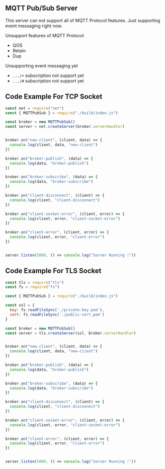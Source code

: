 ## MQTT Pub/Sub Server

This server can not support all of MQTT Protocol features. Just supporting event messaging right now.

Unsupport features of MQTT Protocol
 * QOS
 * Retain
 * Dup

Unsupporting event messaging yet
  * `.../+` subscription not support yet
  * `.../#` subscription not support yet

## Code Example For TCP Socket
```js
const net = require("net")
const { MQTTPubSub } = require("./build/index.js")

const broker = new MQTTPubSub()
const server = net.createServer(broker.serverHandler)


broker.on("new-client", (client, data) => {
  console.log(client, data, "new-client")
})

broker.on("broker-publish", (data) => {
  console.log(data, "broker-publish")
})

broker.on("broker-subscribe", (data) => {
  console.log(data, "broker-subscribe")
})

broker.on("client-disconnect", (client) => {
  console.log(client, "client-disconnect")
})

broker.on("client-socket-error", (client, error) => {
  console.log(client, error, "client-socket-error")
})

broker.on("client-error", (client, error) => {
  console.log(client, error, "client-error")
})


server.listen(5000, () => console.log("Server Running !"))
```

## Code Example For TLS Socket
```js
const tls = require("tls")
const fs = require("fs")

const { MQTTPubSub } = require("./build/index.js")

const ssl = {
  key: fs.readFileSync('./private-key.pem'),
  cert: fs.readFileSync('./public-cert.pem')
}

const broker = new MQTTPubSub()
const server = tls.createServer(ssl, broker.serverHandler)


broker.on("new-client", (client, data) => {
  console.log(client, data, "new-client")
})

broker.on("broker-publish", (data) => {
  console.log(data, "broker-publish")
})

broker.on("broker-subscribe", (data) => {
  console.log(data, "broker-subscribe")
})

broker.on("client-disconnect", (client) => {
  console.log(client, "client-disconnect")
})

broker.on("client-socket-error", (client, error) => {
  console.log(client, error, "client-socket-error")
})

broker.on("client-error", (client, error) => {
  console.log(client, error, "client-error")
})


server.listen(5000, () => console.log("Server Running !"))
```
